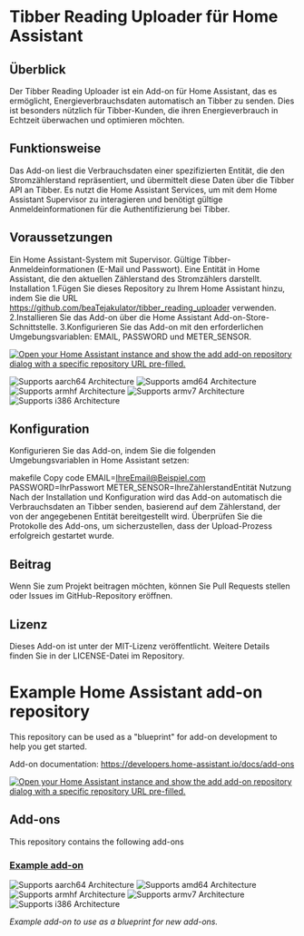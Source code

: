 # Tibber Reading Uploader für Home Assistant

## Überblick
Der Tibber Reading Uploader ist ein Add-on für Home Assistant, das es ermöglicht, Energieverbrauchsdaten automatisch an Tibber zu senden. Dies ist besonders nützlich für Tibber-Kunden, die ihren Energieverbrauch in Echtzeit überwachen und optimieren möchten.

## Funktionsweise
Das Add-on liest die Verbrauchsdaten einer spezifizierten Entität, die den Stromzählerstand repräsentiert, und übermittelt diese Daten über die Tibber API an Tibber. Es nutzt die Home Assistant Services, um mit dem Home Assistant Supervisor zu interagieren und benötigt gültige Anmeldeinformationen für die Authentifizierung bei Tibber.

## Voraussetzungen
Ein Home Assistant-System mit Supervisor.
Gültige Tibber-Anmeldeinformationen (E-Mail und Passwort).
Eine Entität in Home Assistant, die den aktuellen Zählerstand des Stromzählers darstellt.
Installation
1.Fügen Sie dieses Repository zu Ihrem Home Assistant hinzu, indem Sie die URL https://github.com/beaTejakulator/tibber_reading_uploader verwenden.
2.Installieren Sie das Add-on über die Home Assistant Add-on-Store-Schnittstelle.
3.Konfigurieren Sie das Add-on mit den erforderlichen Umgebungsvariablen: EMAIL, PASSWORD und METER_SENSOR.

[![Open your Home Assistant instance and show the add add-on repository dialog with a specific repository URL pre-filled.](https://my.home-assistant.io/badges/supervisor_add_addon_repository.svg)](https://my.home-assistant.io/redirect/supervisor_add_addon_repository/?repository_url=https%3A%2F%2Fgithub.com%2FbeaTejakulator%2Ftibber_reading_uploader)

![Supports aarch64 Architecture][aarch64-shield]
![Supports amd64 Architecture][amd64-shield]
![Supports armhf Architecture][armhf-shield]
![Supports armv7 Architecture][armv7-shield]
![Supports i386 Architecture][i386-shield]

## Konfiguration
Konfigurieren Sie das Add-on, indem Sie die folgenden Umgebungsvariablen in Home Assistant setzen:

makefile
Copy code
EMAIL=IhreEmail@Beispiel.com
PASSWORD=IhrPasswort
METER_SENSOR=IhreZählerstandEntität
Nutzung
Nach der Installation und Konfiguration wird das Add-on automatisch die Verbrauchsdaten an Tibber senden, basierend auf dem Zählerstand, der von der angegebenen Entität bereitgestellt wird. Überprüfen Sie die Protokolle des Add-ons, um sicherzustellen, dass der Upload-Prozess erfolgreich gestartet wurde.

## Beitrag
Wenn Sie zum Projekt beitragen möchten, können Sie Pull Requests stellen oder Issues im GitHub-Repository eröffnen.

## Lizenz
Dieses Add-on ist unter der MIT-Lizenz veröffentlicht. Weitere Details finden Sie in der LICENSE-Datei im Repository.


# Example Home Assistant add-on repository

This repository can be used as a "blueprint" for add-on development to help you get started.

Add-on documentation: <https://developers.home-assistant.io/docs/add-ons>

[![Open your Home Assistant instance and show the add add-on repository dialog with a specific repository URL pre-filled.](https://my.home-assistant.io/badges/supervisor_add_addon_repository.svg)](https://my.home-assistant.io/redirect/supervisor_add_addon_repository/?repository_url=https%3A%2F%2Fgithub.com%2FbeaTejakulator%2Ftibber_reading_uploader)

## Add-ons

This repository contains the following add-ons

### [Example add-on](./example)

![Supports aarch64 Architecture][aarch64-shield]
![Supports amd64 Architecture][amd64-shield]
![Supports armhf Architecture][armhf-shield]
![Supports armv7 Architecture][armv7-shield]
![Supports i386 Architecture][i386-shield]

_Example add-on to use as a blueprint for new add-ons._

<!--

Notes to developers after forking or using the github template feature:
- While developing comment out the 'image' key from 'example/config.yaml' to make the supervisor build the addon
  - Remember to put this back when pushing up your changes.
- When you merge to the 'main' branch of your repository a new build will be triggered.
  - Make sure you adjust the 'version' key in 'example/config.yaml' when you do that.
  - Make sure you update 'example/CHANGELOG.md' when you do that.
  - The first time this runs you might need to adjust the image configuration on github container registry to make it public
  - You may also need to adjust the github Actions configuration (Settings > Actions > General > Workflow > Read & Write)
- Adjust the 'image' key in 'example/config.yaml' so it points to your username instead of 'home-assistant'.
  - This is where the build images will be published to.
- Rename the example directory.
  - The 'slug' key in 'example/config.yaml' should match the directory name.
- Adjust all keys/url's that points to 'home-assistant' to now point to your user/fork.
- Share your repository on the forums https://community.home-assistant.io/c/projects/9
- Do awesome stuff!
 -->

[aarch64-shield]: https://img.shields.io/badge/aarch64-yes-green.svg
[amd64-shield]: https://img.shields.io/badge/amd64-yes-green.svg
[armhf-shield]: https://img.shields.io/badge/armhf-yes-green.svg
[armv7-shield]: https://img.shields.io/badge/armv7-yes-green.svg
[i386-shield]: https://img.shields.io/badge/i386-yes-green.svg
